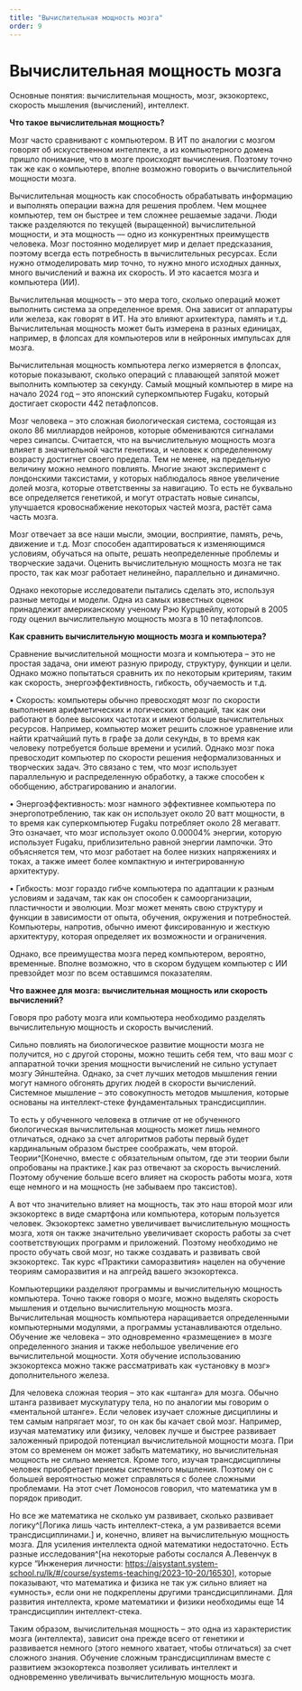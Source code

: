 ```yaml
---
title: "Вычислительная мощность мозга"
order: 9
---
```


# Вычислительная мощность мозга

Основные понятия: вычислительная мощность, мозг, экзокортекс, скорость мышления (вычислений), интеллект.

**Что такое вычислительная мощность?**

Мозг часто сравнивают с компьютером. В ИТ по аналогии с мозгом говорят об искусственном интеллекте, а из компьютерного домена пришло понимание, что в мозге происходят вычисления. Поэтому точно так же как о компьютере, вполне возможно говорить о вычислительной мощности мозга.

Вычислительная мощность как способность обрабатывать информацию и выполнять операции важна для решения проблем. Чем мощнее компьютер, тем он быстрее и тем сложнее решаемые задачи. Люди также разделяются по текущей (выращенной) вычислительной мощности, и эта мощность — одно из конкурентных преимуществ человека. Мозг постоянно моделирует мир и делает предсказания, поэтому всегда есть потребность в вычислительных ресурсах. Если нужно отмоделировать мир точно, то нужно много исходных данных, много вычислений и важна их скорость. И это касается мозга и компьютера (ИИ).

Вычислительная мощность – это мера того, сколько операций может выполнить система за определенное время. Она зависит от аппаратуры или железа, как говорят в ИТ. На это влияют архитектура, память и т.д. Вычислительная мощность может быть измерена в разных единицах, например, в флопсах для компьютеров или в нейронных импульсах для мозга.

Вычислительная мощность компьютера легко измеряется в флопсах, которые показывают, сколько операций с плавающей запятой может выполнить компьютер за секунду. Самый мощный компьютер в мире на начало 2024 год – это японский суперкомпьютер Fugaku, который достигает скорости 442 петафлопсов.

Мозг человека – это сложная биологическая система, состоящая из около 86 миллиардов нейронов, которые обмениваются сигналами через синапсы. Считается, что на вычислительную мощность мозга влияет в значительной части генетика, и человек к определенному возрасту достигнет своего предела. Тем не менее, на предельную величину можно немного повлиять. Многие знают эксперимент с лондонскими таксистами, у которых наблюдалось явное увеличение долей мозга, которые ответственны за навигацию. То есть не буквально все определяется генетикой, и могут отрастать новые синапсы, улучшается кровоснабжение некоторых частей мозга, растёт сама часть мозга.

Мозг отвечает за все наши мысли, эмоции, восприятие, память, речь, движение и т.д. Мозг способен адаптироваться к изменяющимся условиям, обучаться на опыте, решать неопределенные проблемы и творческие задачи. Оценить вычислительную мощность мозга не так просто, так как мозг работает нелинейно, параллельно и динамично.

Однако некоторые исследователи пытались сделать это, используя разные методы и модели. Одна из самых известных оценок принадлежит американскому ученому Рэю Курцвейлу, который в 2005 году оценил вычислительную мощность мозга в 10 петафлопсов.

**Как сравнить вычислительную мощность мозга и компьютера?**

Сравнение вычислительной мощности мозга и компьютера – это не простая задача, они имеют разную природу, структуру, функции и цели. Однако можно попытаться сравнить их по некоторым критериям, таким как скорость, энергоэффективность, гибкость, обучаемость и т.д.

• Скорость: компьютеры обычно превосходят мозг по скорости выполнения арифметических и логических операций, так как они работают в более высоких частотах и имеют больше вычислительных ресурсов. Например, компьютер может решить сложное уравнение или найти кратчайший путь в графе за доли секунды, в то время как человеку потребуется больше времени и усилий. Однако мозг пока превосходит компьютер по скорости решения неформализованных и творческих задач. Это связано с тем, что мозг использует параллельную и распределенную обработку, а также способен к обобщению, абстрагированию и аналогии.

• Энергоэффективность: мозг намного эффективнее компьютера по энергопотреблению, так как он использует около 20 ватт мощности, в то время как суперкомпьютер Fugaku потребляет около 28 мегаватт. Это означает, что мозг использует около 0.00004% энергии, которую использует Fugaku, приблизительно равной энергии лампочки. Это объясняется тем, что мозг работает на более низких напряжениях и токах, а также имеет более компактную и интегрированную архитектуру.

• Гибкость: мозг гораздо гибче компьютера по адаптации к разным условиям и задачам, так как он способен к самоорганизации, пластичности и эволюции. Мозг может менять свою структуру и функции в зависимости от опыта, обучения, окружения и потребностей. Компьютеры, напротив, обычно имеют фиксированную и жесткую архитектуру, которая определяет их возможности и ограничения.

Однако, все преимущества мозга перед компьютером, вероятно, временные. Вполне возможно, что в скором будущем компьютер с ИИ превзойдет мозг по всем оставшимся показателям.

**Что важнее для мозга: вычислительная мощность или скорость вычислений?**

Говоря про работу мозга или компьютера необходимо разделять вычислительную мощность и скорость вычислений.

Сильно повлиять на биологическое развитие мощности мозга не получится, но с другой стороны, можно тешить себя тем, что ваш мозг с аппаратной точки зрения мощности вычислений не сильно уступает мозгу Эйнштейна. Однако, за счет лучших методов мышления гении могут намного обгонять других людей в скорости вычислений. Системное мышление – это совокупность методов мышления, которые основаны на интеллект-стеке фундаментальных трансдисциплин.

То есть у обученного человека в отличие от не обученного биологическая вычислительная мощность может лишь немного отличаться, однако за счет алгоритмов работы первый будет кардинальным образом быстрее соображать, чем второй. Теории^[Конечно, вместе с обязательным опытом, где эти теории были опробованы на практике.] как раз отвечают за скорость вычислений. Поэтому обучение больше всего влияет на скорость работы мозга, хотя еще немного и на мощность (не забываем про таксистов).

А вот что значительно влияет на мощность, так это наш второй мозг или экзокортекс в виде смартфона или компьютера, которым пользуется человек. Экзокортекс заметно увеличивает вычислительную мощность мозга, хотя он также значительно увеличивает скорость работы за счет соответствующих программ и приложений. Поэтому необходимо не просто обучать свой мозг, но также создавать и развивать свой экзокортекс. Так курс «Практики саморазвития» нацелен на обучение теориям саморазвития и на апгрейд вашего экзокортекса.

Компьютерщики разделяют программы и вычислительную мощность компьютера. Точно также говоря о мозге, можно выделять скорость мышления и отдельно вычислительную мощность мозга. Вычислительная мощность компьютера наращивается определенными компьютерными модулями, а программы устанавливаются отдельно. Обучение же человека – это одновременно «размещение» в мозге определенного знания и также небольшое увеличение его вычислительной мощности. Хотя обучение использованию экзокортекса можно также рассматривать как «установку в мозг» дополнительного железа.

Для человека сложная теория – это как «штанга» для мозга. Обычно штанга развивает мускулатуру тела, но по аналогии мы говорим о «ментальной штанге». Если человек изучает сложные дисциплины и тем самым напрягает мозг, то он как бы качает свой мозг. Например, изучая математику или физику, человек лучше и быстрее развивает заложенный природой потенциал вычислительной мощности мозга. При этом со временем он может забыть математику, но вычислительная мощность не сильно меняется. Кроме того, изучая трансдисциплины человек приобретает приемы системного мышления. Поэтому он с большей вероятностью может справляться с более сложными проблемами. На этот счет Ломоносов говорил, что математика ум в порядок приводит.

Но все же математика не сколько ум развивает, сколько развивает логику^[Логика лишь часть интеллект-стека, а ум развивается всеми трансдисциплинами.] и, конечно, влияет на вычислительную мощность мозга. Для усиления интеллекта одной математики недостаточно. Есть разные исследования^[на некоторые работы сослался А.Левенчук в курсе “Инженерия личности: <https://aisystant.system-school.ru/lk/#/course/systems-teaching/2023-10-20/16530>], которые показывают, что математика и физика не так уж сильно влияет на «умность», если они не подкреплены другими трансдисциплинами. Для развития интеллекта, кроме математики и физики необходимы еще 14 трансдисциплин интеллект-стека.

Таким образом, вычислительная мощность – это одна из характеристик мозга (интеллекта), зависит она прежде всего от генетики и развивается немного (этого немного хватает, чтобы отличаться) за счет сложного знания. Обучение сложным трансдисциплинам вместе с развитием экзокортекса позволяет усиливать интеллект и одновременно увеличивать вычислительную мощность мозга.